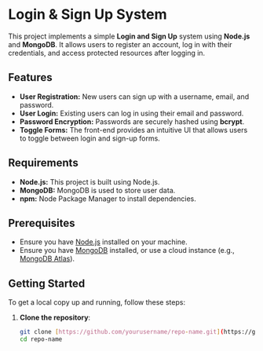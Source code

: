 # Login & Sign Up System  

This project implements a simple **Login and Sign Up** system using **Node.js** and **MongoDB**. It allows users to register an account, log in with their credentials, and access protected resources after logging in.  

## Features  

- **User Registration:** New users can sign up with a username, email, and password.  
- **User Login:** Existing users can log in using their email and password.  
- **Password Encryption:** Passwords are securely hashed using **bcrypt**.  
- **Toggle Forms:** The front-end provides an intuitive UI that allows users to toggle between login and sign-up forms.  

## Requirements  

- **Node.js:** This project is built using Node.js.  
- **MongoDB:** MongoDB is used to store user data.  
- **npm:** Node Package Manager to install dependencies.  

## Prerequisites  

- Ensure you have [Node.js](https://nodejs.org/) installed on your machine.  
- Ensure you have [MongoDB](https://www.mongodb.com/) installed, or use a cloud instance (e.g., [MongoDB Atlas](https://www.mongodb.com/cloud/atlas)).  

## Getting Started  

To get a local copy up and running, follow these steps:  

1. **Clone the repository**:  
   ```bash  
   git clone [https://github.com/yourusername/repo-name.git](https://github.com/zhans24/web1)  
   cd repo-name 

